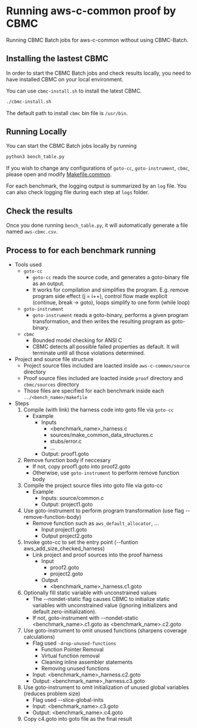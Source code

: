 # Running aws-c-common proof by CBMC
Running CBMC Batch jobs for aws-c-common without using CBMC-Batch.

## Installing the lastest CBMC
In order to start the CBMC Batch jobs and check results locally, you need to have installed CBMC on your local environment.

You can use `cbmc-install.sh` to install the latest CBMC.
```bash
./cbmc-install.sh
```
The default path to install `cbmc` bin file is `/usr/bin`.

## Running Locally

You can start the CBMC Batch jobs locally by running
```bash
python3 bench_table.py
```

If you wish to change any configurations of `goto-cc`, `goto-instrument`, `cbmc`, please open and modify [Makefile.common](../../templates/template-for-repository/proofs/Makefile.common).

For each benchmark, the logging output is summarized by an `log` file. You can also check logging file during each step at `logs` folder.

## Check the results

Once you done running `bench_table.py`, it will automatically generate a file named `aws-cbmc.csv`.

## Process to for each benchmark running

- Tools used
    - `goto-cc`
        - `goto-cc` reads the source code, and generates a goto-binary file as an output.
        - It works for compilation and simplifies the program. E.g. remove program side effect (j = i++), control flow made explicit (continue, break -> goto), loops simplify to one form (while loop)
    - `goto-instrument`
        - `goto-instrument` reads a goto-binary, performs a given program transformation, and then writes the resulting program as goto-binary.
    - `cbmc`
        - Bounded model checking for ANSI C
        - CBMC detects all possible failed properties as default. It will terminate until all those violations determined.
- Project and source file structure
    - Project source files included are loacted inside `aws-c-common/source` directory
    - Proof source files included are loacted inside `proof` directory and `cbmc/sources` directory
    - Those files are specified for each benchmark inside each `../<bench_name>/makefile`
- Steps
    1. Compile (with link) the harness code into goto file via `goto-cc`
        - Example
            - Inputs
                - <benchmark_name>_harness.c
                - sources/make_common_data_structures.c
                - stubs/error.c
                - ...
            - Output: proof1.goto
    2. Remove function body if neccesary 
        - If not, copy proof1.goto into proof2.goto
        - Otherwise, use `goto-instrument` to perform remove function body
    2. Compile the project source files into goto file via goto-cc
        - Example
            - Inputs: source/common.c
            - Output: project1.goto
    2. Use goto-instrument to perform program transformation (use flag --remove-function-body)
        - Remove function such as `aws_default_allocator`, …
            - Input project1.goto
            - Output project2.goto
    2. Invoke goto-cc to set the entry point (--funtion aws_add_size_checked_harness)
        - Link project and proof sources into the proof harness
            - Input
                - proof2.goto
                - project2.goto
            - Output
                - <benchmark_name>_harness.c1.goto
    2. Optionally fill static variable with unconstrained values
        - The --nondet-static flag causes CBMC to initialize static variables with unconstrained value (ignoring initializers and default zero-initialization).
        - If not, goto-instrument with --nondet-static <benchmark_name>.c1.goto as <benchmark_name>.c2.goto
    2. Use goto-instrument to omit unused functions (sharpens coverage calculations)
        - Flag used `-drop-unused-functions`
            - Function Pointer Removal
            - Virtual function removal
            - Cleaning inline assembler statements
            - Removing unused functions
        - Input: <benchmark_name>_harness.c2.goto
        - Output: <benchmark_name>_harness.c3.goto
    2. Use goto-instrument to omit initialization of unused global variables (reduces problem size)
        - Flag used --slice-global-inits
        - Input: <benchmark_name>.c3.goto
        - Output: <benchmark_name>.c4.goto
    2. Copy c4.goto into goto file as the final result

